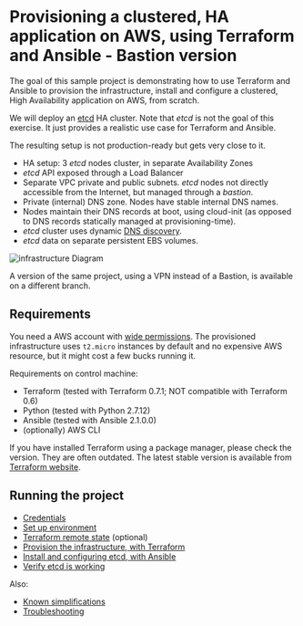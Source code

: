 # Provisioning a clustered, HA application on AWS, using Terraform and Ansible - Bastion version

The goal of this sample project is demonstrating how to use Terraform and Ansible to provision the infrastructure, install and configure a clustered, High Availability application on AWS, from scratch.

We will deploy an [etcd](https://coreos.com/etcd/) HA cluster. Note that *etcd* is not the goal of this exercise. It just provides a realistic use case for Terraform and Ansible.

The resulting setup is not production-ready but gets very close to it.

- HA setup: 3 *etcd* nodes cluster, in separate Availability Zones
- *etcd* API exposed through a Load Balancer
- Separate VPC private and public subnets. *etcd* nodes not directly accessible from the Internet, but managed through a *bastion*.
- Private (internal) DNS zone. Nodes have stable internal DNS names.
- Nodes maintain their DNS records at boot, using cloud-init (as opposed to DNS records statically managed at provisioning-time).
- *etcd* cluster uses dynamic [DNS discovery](https://coreos.com/etcd/docs/latest/clustering.html#dns-discovery).
- *etcd* data on separate persistent EBS volumes.

![infrastructure Diagram](docs/architecture.png)

A version of the same project, using a VPN instead of a Bastion, is available on a different branch.

## Requirements

You need a AWS account with [wide permissions](docs/aws_permissions.md).
The provisioned infrastructure uses `t2.micro` instances by default and no expensive AWS resource, but it might cost a few bucks running it.

Requirements on control machine:

- Terraform (tested with Terraform 0.7.1; NOT compatible with Terraform 0.6)
- Python (tested with Python 2.7.12)
- Ansible (tested with Ansible 2.1.0.0)
- (optionally) AWS CLI

If you have installed Terraform using a package manager, please check the version. They are often outdated. The latest stable version is available from [Terraform website](https://www.terraform.io/intro/getting-started/install.html).


## Running the project

* [Credentials](docs/credentials.md)
* [Set up environment](docs/environment.md)
* [Terraform remote state](docs/remote_state.md) (optional)
* [Provision the infrastructure, with Terraform](docs/terraform.md)
* [Install and configuring etcd, with Ansible](docs/ansible.md)
* [Verify etcd is working](docs/test_etcd.md)

Also:
* [Known simplifications](docs/simplifications.md)
* [Troubleshooting](docs/troubleshooting.md)
